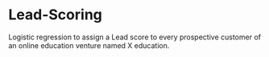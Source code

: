# Lead-Scoring
Logistic regression to assign a Lead score to every prospective customer of an online education venture named X education.
